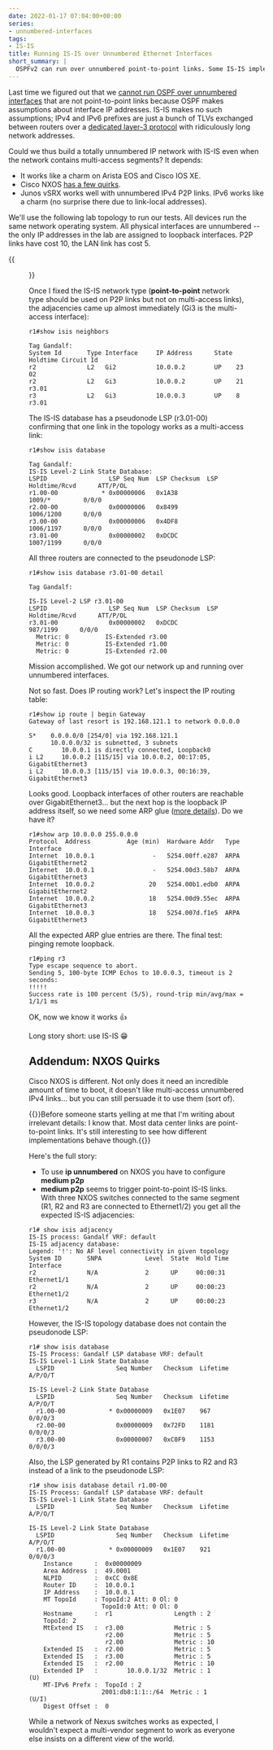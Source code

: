 ```yaml
---
date: 2022-01-17 07:04:00+00:00
series:
- unnumbered-interfaces
tags:
- IS-IS
title: Running IS-IS over Unnumbered Ethernet Interfaces
short_summary: |
  OSPFv2 can run over unnumbered point-to-point links. Some IS-IS implementations are better than that and can run over unnumbered multi-access segments (for example, Carrier Ethernet E-LAN service).
---
```

Last time we figured out that we [cannot run OSPF over unnumbered interfaces](/2022/01/ospf-unnumbered/) that are not point-to-point links because OSPF makes assumptions about interface IP addresses. IS-IS makes no such assumptions; IPv4 and IPv6 prefixes are just a bunch of TLVs exchanged between routers over a [dedicated layer-3 protocol](/2009/06/is-is-is-not-running-over-clnp/) with ridiculously long network addresses. 

Could we thus build a totally unnumbered IP network with IS-IS even when the network contains multi-access segments? It depends:
<!--more-->
* It works like a charm on Arista EOS and Cisco IOS XE.
* Cisco NXOS [has a few quirks](#addendum-nxos-quirks).
* Junos vSRX works well with unnumbered IPv4 P2P links. IPv6 works like a charm (no surprise there due to link-local addresses).

We'll use the following lab topology to run our tests. All devices run the same network operating system. All physical interfaces are unnumbered -- the only IP addresses in the lab are assigned to loopback interfaces. P2P links have cost 10, the LAN link has cost 5.

{{<figure src="/2022/01/unnumbered-ospf-topology.png" caption="Lab topology">}}

Once I fixed the IS-IS network type (**point-to-point** network type should be used on P2P links but not on multi-access links), the adjacencies came up almost immediately (Gi3 is the multi-access interface):

```
r1#show isis neighbors

Tag Gandalf:
System Id       Type Interface     IP Address      State Holdtime Circuit Id
r2              L2   Gi2           10.0.0.2        UP    23       02
r2              L2   Gi3           10.0.0.2        UP    21       r3.01
r3              L2   Gi3           10.0.0.3        UP    8        r3.01
```

The IS-IS database has a pseudonode LSP (r3.01-00) confirming that one link in the topology works as a multi-access link:

```
r1#show isis database

Tag Gandalf:
IS-IS Level-2 Link State Database:
LSPID                 LSP Seq Num  LSP Checksum  LSP Holdtime/Rcvd      ATT/P/OL
r1.00-00            * 0x00000006   0x1A38                1009/*         0/0/0
r2.00-00              0x00000006   0x8499                1006/1200      0/0/0
r3.00-00              0x00000006   0x4DF8                1006/1197      0/0/0
r3.01-00              0x00000002   0xDCDC                1007/1199      0/0/0
```

All three routers are connected to the pseudonode LSP:

```
r1#show isis database r3.01-00 detail

Tag Gandalf:

IS-IS Level-2 LSP r3.01-00
LSPID                 LSP Seq Num  LSP Checksum  LSP Holdtime/Rcvd      ATT/P/OL
r3.01-00              0x00000002   0xDCDC                 987/1199      0/0/0
  Metric: 0          IS-Extended r3.00
  Metric: 0          IS-Extended r1.00
  Metric: 0          IS-Extended r2.00
```

Mission accomplished. We got our network up and running over unnumbered interfaces.

Not so fast. Does IP routing work? Let's inspect the IP routing table:

```
r1#show ip route | begin Gateway
Gateway of last resort is 192.168.121.1 to network 0.0.0.0

S*    0.0.0.0/0 [254/0] via 192.168.121.1
      10.0.0.0/32 is subnetted, 3 subnets
C        10.0.0.1 is directly connected, Loopback0
i L2     10.0.0.2 [115/15] via 10.0.0.2, 00:17:05, GigabitEthernet3
i L2     10.0.0.3 [115/15] via 10.0.0.3, 00:16:39, GigabitEthernet3
```

Looks good. Loopback interfaces of other routers are reachable over GigabitEthernet3... but the next hop is the loopback IP address itself, so we need some ARP glue ([more details](/2021/06/unnumbered-ethernet-interfaces/)). Do we have it?

```
r1#show arp 10.0.0.0 255.0.0.0
Protocol  Address          Age (min)  Hardware Addr   Type   Interface
Internet  10.0.0.1                -   5254.00ff.e287  ARPA   GigabitEthernet2
Internet  10.0.0.1                -   5254.00d3.58b7  ARPA   GigabitEthernet3
Internet  10.0.0.2               20   5254.00b1.edb0  ARPA   GigabitEthernet2
Internet  10.0.0.2               18   5254.00d9.55ec  ARPA   GigabitEthernet3
Internet  10.0.0.3               18   5254.007d.f1e5  ARPA   GigabitEthernet3
```

All the expected ARP glue entries are there. The final test: pinging remote loopback.

```
r1#ping r3
Type escape sequence to abort.
Sending 5, 100-byte ICMP Echos to 10.0.0.3, timeout is 2 seconds:
!!!!!
Success rate is 100 percent (5/5), round-trip min/avg/max = 1/1/1 ms
```

OK, now we know it works 👍

Long story short: use IS-IS 😁

## Addendum: NXOS Quirks

Cisco NXOS is different. Not only does it need an incredible amount of time to boot, it doesn't like multi-access unnumbered IPv4 links... but you can still persuade it to use them (sort of).

{{<note>}}Before someone starts yelling at me that I'm writing about irrelevant details: I know that. Most data center links are point-to-point links. It's still interesting to see how different implementations behave though.{{</note>}}

Here's the full story:

* To use **ip unnumbered** on NXOS you have to configure **medium p2p**
* **medium p2p** seems to trigger point-to-point IS-IS links. With three NXOS switches connected to the same segment (R1, R2 and R3 are connected to Ethernet1/2) you get all the expected IS-IS adjacencies:

```
r1# show isis adjacency
IS-IS process: Gandalf VRF: default
IS-IS adjacency database:
Legend: '!': No AF level connectivity in given topology
System ID       SNPA            Level  State  Hold Time  Interface
r2              N/A             2      UP     00:00:31   Ethernet1/1
r2              N/A             2      UP     00:00:23   Ethernet1/2
r3              N/A             2      UP     00:00:23   Ethernet1/2
```

However, the IS-IS topology database does not contain the pseudonode LSP:

```
r1# show isis database
IS-IS Process: Gandalf LSP database VRF: default
IS-IS Level-1 Link State Database
  LSPID                 Seq Number   Checksum  Lifetime   A/P/O/T

IS-IS Level-2 Link State Database
  LSPID                 Seq Number   Checksum  Lifetime   A/P/O/T
  r1.00-00            * 0x00000009   0x1E07    967        0/0/0/3
  r2.00-00              0x00000009   0x72FD    1181       0/0/0/3
  r3.00-00              0x00000007   0xC0F9    1153       0/0/0/3
```

Also, the LSP generated by R1 contains P2P links to R2 and R3 instead of a link to the pseudonode LSP:

```
r1# show isis database detail r1.00-00
IS-IS Process: Gandalf LSP database VRF: default
IS-IS Level-1 Link State Database
  LSPID                 Seq Number   Checksum  Lifetime   A/P/O/T

IS-IS Level-2 Link State Database
  LSPID                 Seq Number   Checksum  Lifetime   A/P/O/T
  r1.00-00            * 0x00000009   0x1E07    921        0/0/0/3
    Instance      :  0x00000009
    Area Address  :  49.0001
    NLPID         :  0xCC 0x8E
    Router ID     :  10.0.0.1
    IP Address    :  10.0.0.1
    MT TopoId     : TopoId:2 Att: 0 Ol: 0
                    TopoId:0 Att: 0 Ol: 0
    Hostname      :  r1                 Length : 2
    TopoId: 2
    MtExtend IS   :  r3.00              Metric : 5
                     r2.00              Metric : 5
                     r2.00              Metric : 10
    Extended IS   :  r2.00              Metric : 5
    Extended IS   :  r3.00              Metric : 5
    Extended IS   :  r2.00              Metric : 10
    Extended IP   :        10.0.0.1/32  Metric : 1           (U)
    MT-IPv6 Prefx :  TopoId : 2
                    2001:db8:1:1::/64  Metric : 1           (U/I)
    Digest Offset :  0
```

While a network of Nexus switches works as expected, I wouldn't expect a multi-vendor segment to work as everyone else insists on a different view of the world.
